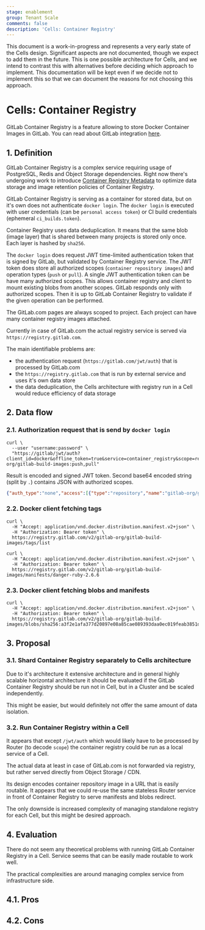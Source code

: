 ```yaml
---
stage: enablement
group: Tenant Scale
comments: false
description: 'Cells: Container Registry'
---
```


This document is a work-in-progress and represents a very early state of the
Cells design. Significant aspects are not documented, though we expect to add
them in the future. This is one possible architecture for Cells, and we intend to
contrast this with alternatives before deciding which approach to implement.
This documentation will be kept even if we decide not to implement this so that
we can document the reasons for not choosing this approach.

# Cells: Container Registry

GitLab Container Registry is a feature allowing to store Docker Container Images
in GitLab. You can read about GitLab integration [here](../../../user/packages/container_registry/index.md).

## 1. Definition

GitLab Container Registry is a complex service requiring usage of PostgreSQL, Redis
and Object Storage dependencies. Right now there's undergoing work to introduce
[Container Registry Metadata](../container_registry_metadata_database/index.md)
to optimize data storage and image retention policies of Container Registry.

GitLab Container Registry is serving as a container for stored data,
but on it's own does not authenticate `docker login`. The `docker login`
is executed with user credentials (can be `personal access token`)
or CI build credentials (ephemeral `ci_builds.token`).

Container Registry uses data deduplication. It means that the same blob
(image layer) that is shared between many projects is stored only once.
Each layer is hashed by `sha256`.

The `docker login` does request JWT time-limited authentication token that
is signed by GitLab, but validated by Container Registry service. The JWT
token does store all authorized scopes (`container repository images`)
and operation types (`push` or `pull`). A single JWT authentication token
can be have many authorized scopes. This allows container registry and client
to mount existing blobs from another scopes. GitLab responds only with
authorized scopes. Then it is up to GitLab Container Registry to validate
if the given operation can be performed.

The GitLab.com pages are always scoped to project. Each project can have many
container registry images attached.

Currently in case of GitLab.com the actual registry service is served
via `https://registry.gitlab.com`.

The main identifiable problems are:

- the authentication request (`https://gitlab.com/jwt/auth`) that is processed by GitLab.com
- the `https://registry.gitlab.com` that is run by external service and uses it's own data store
- the data deduplication, the Cells architecture with registry run in a Cell would reduce
  efficiency of data storage

## 2. Data flow

### 2.1. Authorization request that is send by `docker login`

```shell
curl \
  --user "username:password" \
  "https://gitlab/jwt/auth?client_id=docker&offline_token=true&service=container_registry&scope=repository:gitlab-org/gitlab-build-images:push,pull"
```

Result is encoded and signed JWT token. Second base64 encoded string (split by `.`) contains JSON with authorized scopes.

```json
{"auth_type":"none","access":[{"type":"repository","name":"gitlab-org/gitlab-build-images","actions":["pull"]}],"jti":"61ca2459-091c-4496-a3cf-01bac51d4dc8","aud":"container_registry","iss":"omnibus-gitlab-issuer","iat":1669309469,"nbf":166}
```

### 2.2. Docker client fetching tags

```shell
curl \
  -H "Accept: application/vnd.docker.distribution.manifest.v2+json" \
  -H "Authorization: Bearer token" \
  https://registry.gitlab.com/v2/gitlab-org/gitlab-build-images/tags/list

curl \
  -H "Accept: application/vnd.docker.distribution.manifest.v2+json" \
  -H "Authorization: Bearer token" \
  https://registry.gitlab.com/v2/gitlab-org/gitlab-build-images/manifests/danger-ruby-2.6.6
```

### 2.3. Docker client fetching blobs and manifests

```shell
curl \
  -H "Accept: application/vnd.docker.distribution.manifest.v2+json" \
  -H "Authorization: Bearer token" \
  https://registry.gitlab.com/v2/gitlab-org/gitlab-build-images/blobs/sha256:a3f2e1afa377d20897e08a85cae089393daa0ec019feab3851d592248674b416
```

## 3. Proposal

### 3.1. Shard Container Registry separately to Cells architecture

Due to it's architecture it extensive architecture and in general highly scalable
horizontal architecture it should be evaluated if the GitLab Container Registry
should be run not in Cell, but in a Cluster and be scaled independently.

This might be easier, but would definitely not offer the same amount of data isolation.

### 3.2. Run Container Registry within a Cell

It appears that except `/jwt/auth` which would likely have to be processed by Router
(to decode `scope`) the container registry could be run as a local service of a Cell.

The actual data at least in case of GitLab.com is not forwarded via registry,
but rather served directly from Object Storage / CDN.

Its design encodes container repository image in a URL that is easily routable.
It appears that we could re-use the same stateless Router service in front of Container Registry
to serve manifests and blobs redirect.

The only downside is increased complexity of managing standalone registry for each Cell,
but this might be desired approach.

## 4. Evaluation

There do not seem any theoretical problems with running GitLab Container Registry in a Cell.
Service seems that can be easily made routable to work well.

The practical complexities are around managing complex service from infrastructure side.

## 4.1. Pros

## 4.2. Cons
